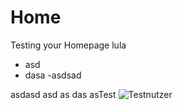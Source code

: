 # Home
            
Testing your Homepage lula
- asd
- dasa
-asdsad

asdasd asd as das asTest
![Testnutzer](../../img/logo.png)
